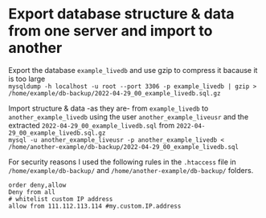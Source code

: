 # Export database structure & data from one server and import to another
Export the database `example_livedb` and use gzip to compress it bacause it is too large  
`mysqldump -h localhost -u root --port 3306 -p example_livedb | gzip > /home/example/db-backup/2022-04-29_00_example_livedb.sql.gz`  

Import structure & data -as they are- from `example_livedb` to `another_example_livedb` using the user `another_example_liveusr` and the extracted `2022-04-29_00_example_livedb.sql` from `2022-04-29_00_example_livedb.sql.gz`  
`mysql -u another_example_liveusr -p another_example_livedb < /home/another-example/db-backup/2022-04-29_00_example_livedb.sql`

For security reasons I used the following rules in the `.htaccess` file in `/home/example/db-backup/` and `/home/another-example/db-backup/` folders.
```
order deny,allow
Deny from all 
# whitelist custom IP address
allow from 111.112.113.114 #my.custom.IP.address
```
